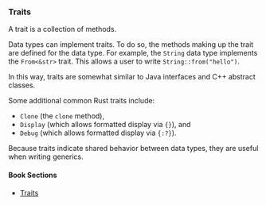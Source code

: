 ### Traits

A trait is a collection of methods. 

Data types can implement traits. To do so, the methods making up the trait are defined for the data type. For example, the `String` data type implements the `From<&str>` trait. This allows a user to write `String::from("hello")`.

In this way, traits are somewhat similar to Java interfaces and C++ abstract classes.

Some additional common Rust traits include:

+ `Clone` (the `clone` method), 
+ `Display` (which allows formatted display via `{}`), and
+ `Debug` (which allows formatted display via `{:?}`).

Because traits indicate shared behavior between data types, they are useful when writing generics.


#### Book Sections

- [Traits](https://doc.rust-lang.org/book/ch10-02-traits.html)